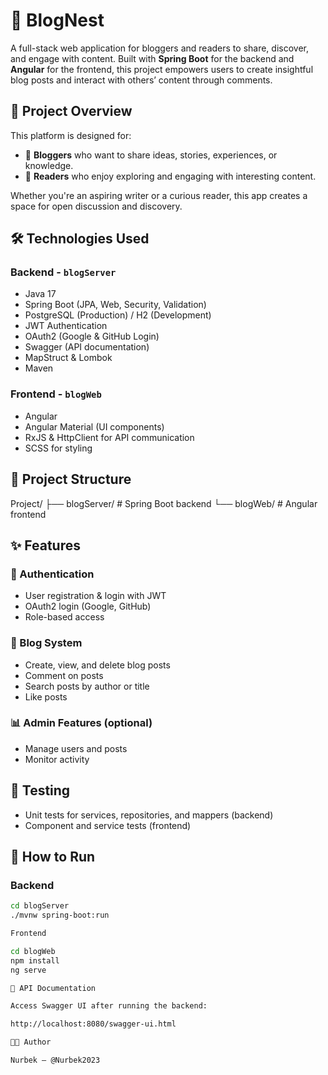 # 📝 BlogNest

A full-stack web application for bloggers and readers to share, discover, and engage with content. Built with **Spring Boot** for the backend and **Angular** for the frontend, this project empowers users to create insightful blog posts and interact with others’ content through comments.

## 🚀 Project Overview

This platform is designed for:
- 🧠 **Bloggers** who want to share ideas, stories, experiences, or knowledge.
- 👀 **Readers** who enjoy exploring and engaging with interesting content.

Whether you're an aspiring writer or a curious reader, this app creates a space for open discussion and discovery.

## 🛠️ Technologies Used

### Backend - `blogServer`
- Java 17
- Spring Boot (JPA, Web, Security, Validation)
- PostgreSQL (Production) / H2 (Development)
- JWT Authentication
- OAuth2 (Google & GitHub Login)
- Swagger (API documentation)
- MapStruct & Lombok
- Maven

### Frontend - `blogWeb`
- Angular
- Angular Material (UI components)
- RxJS & HttpClient for API communication
- SCSS for styling

## 📂 Project Structure

Project/
├── blogServer/ # Spring Boot backend
└── blogWeb/ # Angular frontend


## ✨ Features

### 👥 Authentication
- User registration & login with JWT
- OAuth2 login (Google, GitHub)
- Role-based access

### 📝 Blog System
- Create, view, and delete blog posts
- Comment on posts
- Search posts by author or title
- Like posts

### 📊 Admin Features (optional)
- Manage users and posts
- Monitor activity

## 🧪 Testing
- Unit tests for services, repositories, and mappers (backend)
- Component and service tests (frontend)

## 🔧 How to Run

### Backend
```bash
cd blogServer
./mvnw spring-boot:run

Frontend

cd blogWeb
npm install
ng serve

📄 API Documentation

Access Swagger UI after running the backend:

http://localhost:8080/swagger-ui.html

🧑‍💻 Author

Nurbek — @Nurbek2023
